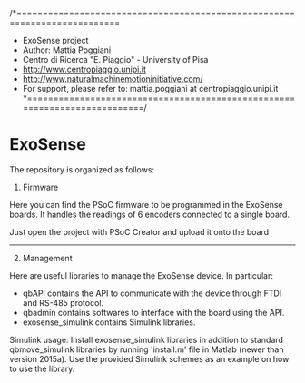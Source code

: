 /*==========================================================================
* ExoSense project
* Author: Mattia Poggiani
* Centro di Ricerca "E. Piaggio" - University of Pisa
* http://www.centropiaggio.unipi.it
* http://www.naturalmachinemotioninitiative.com/
* For support, please refer to: mattia.poggiani at centropiaggio.unipi.it
*==========================================================================/

ExoSense
===============
The repository is organized as follows:

1) Firmware

Here you can find the PSoC firmware to be programmed in the ExoSense boards.
It handles the readings of 6 encoders connected to a single board.

Just open the project with PSoC Creator and upload it onto the board


-------------------------------------------------------------------------------------
2) Management

Here are useful libraries to manage the ExoSense device.
In particular:
- qbAPI contains the API to communicate with the device through FTDI and RS-485 protocol.
- qbadmin contains softwares to interface with the board using the API.
- exosense_simulink contains Simulink libraries.

Simulink usage:
Install exosense_simulink libraries in addition to standard qbmove_simulink libraries 
by running 'install.m' file in Matlab (newer than version 2015a).
Use the provided Simulink schemes as an example on how to use the library.